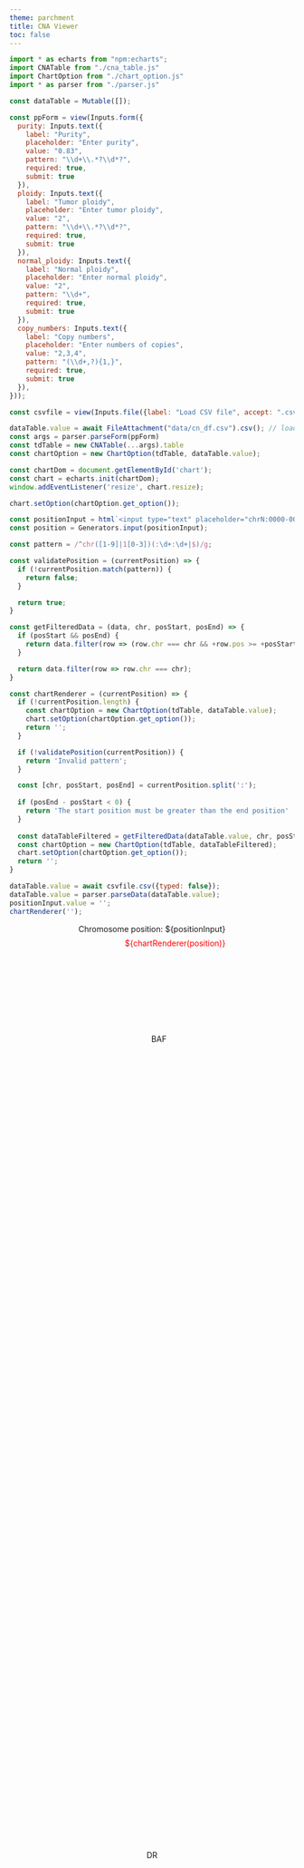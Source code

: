 ```yaml
---
theme: parchment
title: CNA Viewer
toc: false
---
```


<style>
* {
  margin: 0;
  padding: 0;
}

#chart {
  position: relative;
  height: 80vh;
  overflow: hidden;
}

.chart-section {
  position: relative;
}

.baf-title {
  position: absolute;
  left: 50%;
  top: 5%;
  transform: translate(-5%, -50%);
}

.dr-title {
  position: absolute;
  left: 50%;
  top: 50%;
  transform: translate(-50%, -50%);
}

.chr-input {
  display: grid;
  gap: 0.5rem;
  justify-content: center;
  align-items: center;
}

.error-msg {
  color: red;
  justify-self: end;
}
</style>

```js
import * as echarts from "npm:echarts";
import CNATable from "./cna_table.js"
import ChartOption from "./chart_option.js"
import * as parser from "./parser.js"

const dataTable = Mutable([]);

const ppForm = view(Inputs.form({
  purity: Inputs.text({
    label: "Purity",
    placeholder: "Enter purity",
    value: "0.83",
    pattern: "\\d+\\.*?\\d*?",
    required: true,
    submit: true
  }),
  ploidy: Inputs.text({
    label: "Tumor ploidy",
    placeholder: "Enter tumor ploidy",
    value: "2",
    pattern: "\\d+\\.*?\\d*?",
    required: true,
    submit: true
  }),
  normal_ploidy: Inputs.text({
    label: "Normal ploidy",
    placeholder: "Enter normal ploidy",
    value: "2",
    pattern: "\\d+",
    required: true,
    submit: true
  }),
  copy_numbers: Inputs.text({
    label: "Copy numbers",
    placeholder: "Enter numbers of copies",
    value: "2,3,4",
    pattern: "(\\d+,?){1,}",
    required: true,
    submit: true
  }),
}));

const csvfile = view(Inputs.file({label: "Load CSV file", accept: ".csv, .txt", required: true}));
```

```js
dataTable.value = await FileAttachment("data/cn_df.csv").csv(); // load sample data
const args = parser.parseForm(ppForm)
const tdTable = new CNATable(...args).table
const chartOption = new ChartOption(tdTable, dataTable.value);

const chartDom = document.getElementById('chart');
const chart = echarts.init(chartDom);
window.addEventListener('resize', chart.resize);

chart.setOption(chartOption.get_option());
```

```js
const positionInput = html`<input type="text" placeholder="chrN:0000-0000">`;
const position = Generators.input(positionInput);

const pattern = /^chr([1-9]|1[0-3])(:\d+:\d+|$)/g;

const validatePosition = (currentPosition) => {
  if (!currentPosition.match(pattern)) {
    return false;
  }

  return true;
}

const getFilteredData = (data, chr, posStart, posEnd) => {
  if (posStart && posEnd) {
    return data.filter(row => (row.chr === chr && +row.pos >= +posStart && +row.pos <= +posEnd));
  }

  return data.filter(row => row.chr === chr);
}

const chartRenderer = (currentPosition) => {
  if (!currentPosition.length) {
    const chartOption = new ChartOption(tdTable, dataTable.value);
    chart.setOption(chartOption.get_option());
    return '';
  }

  if (!validatePosition(currentPosition)) {
    return 'Invalid pattern';
  }

  const [chr, posStart, posEnd] = currentPosition.split(':');
  
  if (posEnd - posStart < 0) {
    return 'The start position must be greater than the end position'
  }
  
  const dataTableFiltered = getFilteredData(dataTable.value, chr, posStart, posEnd);
  const chartOption = new ChartOption(tdTable, dataTableFiltered);
  chart.setOption(chartOption.get_option());
  return '';
}
```

```js
dataTable.value = await csvfile.csv({typed: false});
dataTable.value = parser.parseData(dataTable.value);
positionInput.value = '';
chartRenderer('');
```

<div class="card chr-input">
  <div>Chromosome position: ${positionInput}</div>
  <div class="error-msg">${chartRenderer(position)}</div>
</div>

<section class="chart-section">
  <div class="baf-title">BAF</div>
  <div class="dr-title">DR</div>
  <div id="chart"></div>
</section>
